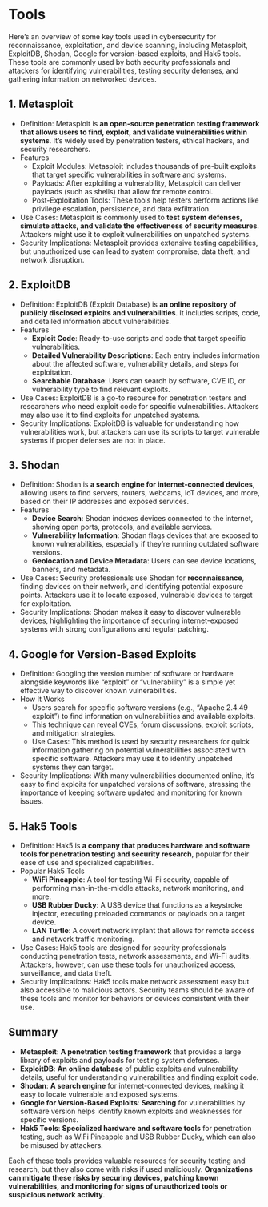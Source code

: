 <br>

# Tools
Here’s an overview of some key tools used in cybersecurity for reconnaissance, exploitation, and device scanning, including Metasploit, ExploitDB, Shodan, Google for version-based exploits, and Hak5 tools. These tools are commonly used by both security professionals and attackers for identifying vulnerabilities, testing security defenses, and gathering information on networked devices.

## 1. Metasploit
  - Definition: Metasploit is **an open-source penetration testing framework that allows users to find, exploit, and validate vulnerabilities within systems**. It’s widely used by penetration testers, ethical hackers, and security researchers.
  - Features
    - Exploit Modules: Metasploit includes thousands of pre-built exploits that target specific vulnerabilities in software and systems.
    - Payloads: After exploiting a vulnerability, Metasploit can deliver payloads (such as shells) that allow for remote control.
    - Post-Exploitation Tools: These tools help testers perform actions like privilege escalation, persistence, and data exfiltration.
  - Use Cases: Metasploit is commonly used to **test system defenses, simulate attacks, and validate the effectiveness of security measures**. Attackers might use it to exploit vulnerabilities on unpatched systems.
  - Security Implications: Metasploit provides extensive testing capabilities, but unauthorized use can lead to system compromise, data theft, and network disruption.

## 2. ExploitDB
  - Definition: ExploitDB (Exploit Database) is **an online repository of publicly disclosed exploits and vulnerabilities**. It includes scripts, code, and detailed information about vulnerabilities.
  - Features
    - **Exploit Code**: Ready-to-use scripts and code that target specific vulnerabilities.
    - **Detailed Vulnerability Descriptions**: Each entry includes information about the affected software, vulnerability details, and steps for exploitation.
    - **Searchable Database**: Users can search by software, CVE ID, or vulnerability type to find relevant exploits.
  - Use Cases: ExploitDB is a go-to resource for penetration testers and researchers who need exploit code for specific vulnerabilities. Attackers may also use it to find exploits for unpatched systems.
  - Security Implications: ExploitDB is valuable for understanding how vulnerabilities work, but attackers can use its scripts to target vulnerable systems if proper defenses are not in place.

## 3. Shodan
  - Definition: Shodan is **a search engine for internet-connected devices**, allowing users to find servers, routers, webcams, IoT devices, and more, based on their IP addresses and exposed services.
  - Features
    - **Device Search**: Shodan indexes devices connected to the internet, showing open ports, protocols, and available services.
    - **Vulnerability Information**: Shodan flags devices that are exposed to known vulnerabilities, especially if they’re running outdated software versions.
    - **Geolocation and Device Metadata**: Users can see device locations, banners, and metadata.
  - Use Cases: Security professionals use Shodan for **reconnaissance**, finding devices on their network, and identifying potential exposure points. Attackers use it to locate exposed, vulnerable devices to target for exploitation.
  - Security Implications: Shodan makes it easy to discover vulnerable devices, highlighting the importance of securing internet-exposed systems with strong configurations and regular patching.

## 4. Google for Version-Based Exploits
  - Definition: Googling the version number of software or hardware alongside keywords like “exploit” or “vulnerability” is a simple yet effective way to discover known vulnerabilities.
  - How It Works
    - Users search for specific software versions (e.g., “Apache 2.4.49 exploit”) to find information on vulnerabilities and available exploits.
    - This technique can reveal CVEs, forum discussions, exploit scripts, and mitigation strategies.
    - Use Cases: This method is used by security researchers for quick information gathering on potential vulnerabilities associated with specific software. Attackers may use it to identify unpatched systems they can target.
  - Security Implications: With many vulnerabilities documented online, it’s easy to find exploits for unpatched versions of software, stressing the importance of keeping software updated and monitoring for known issues.

## 5. Hak5 Tools
  - Definition: Hak5 is **a company that produces hardware and software tools for penetration testing and security research**, popular for their ease of use and specialized capabilities.
  - Popular Hak5 Tools
    - **WiFi Pineapple**: A tool for testing Wi-Fi security, capable of performing man-in-the-middle attacks, network monitoring, and more.
    - **USB Rubber Ducky**: A USB device that functions as a keystroke injector, executing preloaded commands or payloads on a target device.
    - **LAN Turtle**: A covert network implant that allows for remote access and network traffic monitoring.
  - Use Cases: Hak5 tools are designed for security professionals conducting penetration tests, network assessments, and Wi-Fi audits. Attackers, however, can use these tools for unauthorized access, surveillance, and data theft.
  - Security Implications: Hak5 tools make network assessment easy but also accessible to malicious actors. Security teams should be aware of these tools and monitor for behaviors or devices consistent with their use.

## Summary
  - **Metasploit**: **A penetration testing framework** that provides a large library of exploits and payloads for testing system defenses.
  - **ExploitDB**: **An online database** of public exploits and vulnerability details, useful for understanding vulnerabilities and finding exploit code.
  - **Shodan**: **A search engine** for internet-connected devices, making it easy to locate vulnerable and exposed systems.
  - **Google for Version-Based Exploits**: **Searching** for vulnerabilities by software version helps identify known exploits and weaknesses for specific versions.
  - **Hak5 Tools**: **Specialized hardware and software tools** for penetration testing, such as WiFi Pineapple and USB Rubber Ducky, which can also be misused by attackers.

Each of these tools provides valuable resources for security testing and research, but they also come with risks if used maliciously. **Organizations can mitigate these risks by securing devices, patching known vulnerabilities, and monitoring for signs of unauthorized tools or suspicious network activity**.  
<br>